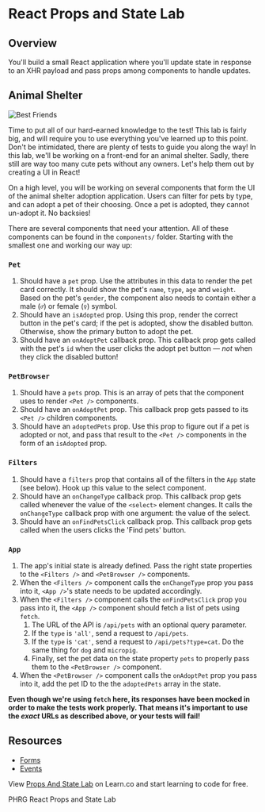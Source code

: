 # React Props and State Lab

## Overview

You'll build a small React application where you'll update state in response to an XHR payload and pass props among components to handle updates. 

## Animal Shelter
![Best Friends](https://media.giphy.com/media/xTiTnz5OOUn49wKbg4/giphy.gif)

Time to put all of our hard-earned knowledge to the test! This lab is fairly big, and will require you to use everything you've learned up to this point. Don't be intimidated, there are plenty of tests to guide you along the way! In this lab, we'll be working on a front-end for an animal shelter. Sadly, there still are way too many cute pets without any owners. Let's help them out by creating a UI in React!

On a high level, you will be working on several components that form the UI of the animal shelter adoption application. Users can filter for pets by type, and can adopt a pet of their choosing. Once a pet is adopted, they cannot un-adopt it. No backsies!

There are several components that need your attention. All of these components can be found in the `components/` folder. Starting with the smallest one and working our way up:

### `Pet`
1. Should have a `pet` prop. Use the attributes in this data to render the pet card correctly. It should show the pet's `name`, `type`, `age` and `weight`. Based on the pet's `gender`, the component also needs to contain either a male (`♂`) or female (`♀`) symbol.
2. Should have an `isAdopted` prop. Using this prop, render the correct button in the pet's card; if the pet is adopted, show the disabled button. Otherwise, show the primary button to adopt the pet.
2. Should have an `onAdoptPet` callback prop. This callback prop gets called with the pet's `id` when the user clicks the adopt pet button — _not_ when they click the disabled button!

### `PetBrowser`
1. Should have a `pets` prop. This is an array of pets that the component uses to render `<Pet />` components.
1. Should have an `onAdoptPet` prop. This callback prop gets passed to its `<Pet />` children components.
1. Should have an `adoptedPets` prop. Use this prop to figure out if a pet is adopted or not, and pass that result to the `<Pet />` components in the form of an `isAdopted` prop.

### `Filters`
1. Should have a `filters` prop that contains all of the filters in the `App` state (see below). Hook up this value to the select component.
2. Should have an `onChangeType` callback prop. This callback prop gets called whenever the value of the `<select>` element changes. It calls the `onChangeType` callback prop with one argument: the value of the select.
3. Should have an `onFindPetsClick` callback prop. This callback prop gets called when the users clicks the 'Find pets' button.

### `App`
1. The app's initial state is already defined. Pass the right state properties to the `<Filters />` and `<PetBrowser />` components.
2. When the `<Filters />` component calls the `onChangeType` prop you pass into it, `<App />`'s state needs to be updated accordingly.
3. When the `<Filters />` component calls the `onFindPetsClick` prop you pass into it, the `<App />` component should fetch a list of pets using `fetch`.
    1. The URL of the API is `/api/pets` with an optional query parameter.
    2. If the `type` is `'all'`, send a request to `/api/pets`.
    3. If the `type` is `'cat'`, send a request to `/api/pets?type=cat`. Do the same thing for `dog` and `micropig`.
    4. Finally, set the pet data on the state property `pets` to properly pass them to the `<PetBrowser />` component.
4. When the `<PetBrowser />` component calls the `onAdoptPet` prop you pass into it, add the pet ID to the the `adoptedPets` array in the state.

**Even though we're using `fetch` here, its responses have been mocked in order to make the tests work properly. That means it's important to use the _exact_ URLs as described above, or your tests will fail!**

## Resources

- [Forms](https://facebook.github.io/react/docs/forms.html)
- [Events](https://facebook.github.io/react/docs/events.html)

<p class='util--hide'>View <a href='https://learn.co/lessons/react-props-and-state-lab'>Props And State Lab</a> on Learn.co and start learning to code for free.</p>
<p data-visibility='hidden'>PHRG React Props and State Lab</p>